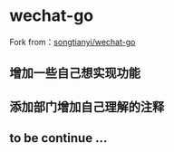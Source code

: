 # wechat-go

Fork from：[songtianyi/wechat-go](https://github.com/songtianyi/wechat-go)


## 增加一些自己想实现功能


## 添加部门增加自己理解的注释

## to be continue ...
